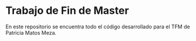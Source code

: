 # Trabajo de Fin de Master
En este repositorio se encuentra todo el código desarrollado para el TFM de Patricia Matos Meza.
